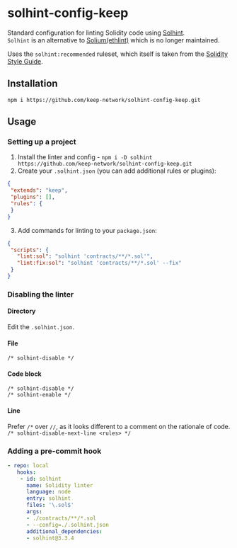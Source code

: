 # solhint-config-keep

Standard configuration for linting Solidity code using
[Solhint](https://github.com/protofire/solhint).  
`Solhint` is an alternative to [Solium(ethlint)](https://github.com/duaraghav8/Ethlint)
which is no longer maintained.

Uses the `solhint:recommended` ruleset, which itself is taken from the
[Solidity Style Guide](https://solidity.readthedocs.io/en/v0.5.9/style-guide.html).

## Installation

`npm i https://github.com/keep-network/solhint-config-keep.git`

## Usage

### Setting up a project

 1. Install the linter and config - `npm i -D solhint https://github.com/keep-network/solhint-config-keep.git`
 2. Create your `.solhint.json` (you can add additional rules or plugins):
 ```json
{
  "extends": "keep",
  "plugins": [],
  "rules": {
  }
}
 ```
 3. Add commands for linting to your `package.json`:
 ```json
{
  "scripts": {
    "lint:sol": "solhint 'contracts/**/*.sol'",
    "lint:fix:sol": "solhint 'contracts/**/*.sol' --fix"
  }
}
 ```

### Disabling the linter
#### Directory
Edit the `.solhint.json`.

#### File
`/* solhint-disable */`

#### Code block
`/* solhint-disable */`  
`/* solhint-enable */`

#### Line
Prefer `/*` over `//`, as it looks different to a comment on the rationale of code.  
`/* solhint-disable-next-line <rules> */`

### Adding a pre-commit hook
```yaml
- repo: local
   hooks:
    - id: solhint
      name: Solidity linter
      language: node
      entry: solhint
      files: '\.sol$'
      args:
      - ./contracts/**/*.sol
      - --config=./.solhint.json
      additional_dependencies:
      - solhint@3.3.4
```
